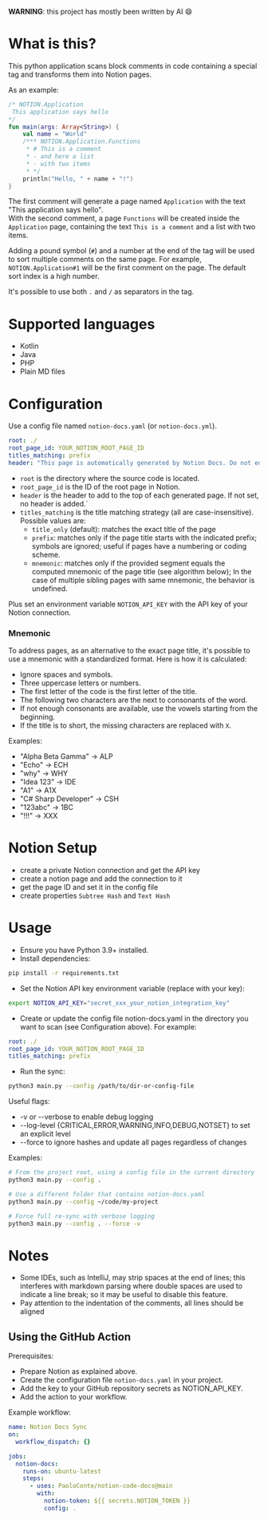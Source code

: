 **WARNING**: this project has mostly been written by AI 😄

# What is this?
This python application scans block comments in code containing a special tag and transforms them into Notion pages. 

As an example:
```kotlin
/* NOTION.Application 
 This application says hello
*/
fun main(args: Array<String>) {
    val name = "World"
    /*** NOTION.Application.Functions
     * # This is a comment
     * - and here a list
     * - with two items
     * */
    println("Hello, " + name + "!")
}
```

The first comment will generate a page named `Application` with the text "This application says hello".  
With the second comment, a page `Functions` will be created inside the `Application` page, containing the text 
`This is a comment` and a list with two items.

Adding a pound symbol (`#`) and a number at the end of the tag will be used to sort multiple comments on the same page.
For example, `NOTION.Application#1` will be the first comment on the page. The default sort index is a high number.

It's possible to use both `.` and `/` as separators in the tag.

# Supported languages
- Kotlin
- Java
- PHP
- Plain MD files

# Configuration
Use a config file named `notion-docs.yaml` (or `notion-docs.yml`).
```yaml
root: ./
root_page_id: YOUR_NOTION_ROOT_PAGE_ID
titles_matching: prefix
header: "This page is automatically generated by Notion Docs. Do not edit manually."
```
- `root` is the directory where the source code is located.
- `root_page_id` is the ID of the root page in Notion.
- `header` is the header to add to the top of each generated page. If not set, no header is added.`
- `titles_matching` is the title matching strategy (all are case-insensitive). Possible values are:
  - `title_only` (default): matches the exact title of the page
  - `prefix`: matches only if the page title starts with the indicated prefix; symbols are ignored; useful if pages have a numbering or coding scheme.
  - `mnemonic`: matches only if the provided segment equals the computed mnemonic of the page title (see algorithm below); In the case of multiple sibling pages with same mnemonic, the behavior is undefined.

Plus set an environment variable `NOTION_API_KEY` with the API key of your Notion connection.


### Mnemonic
To address pages, as an alternative to the exact page title, it's possible to use a mnemonic with a standardized format.
Here is how it is calculated:
- Ignore spaces and symbols.
- Three uppercase letters or numbers.
- The first letter of the code is the first letter of the title.
- The following two characters are the next to consonants of the word.
- If not enough consonants are available, use the vowels starting from the beginning.
- If the title is to short, the missing characters are replaced with `X`.

Examples:
- "Alpha Beta Gamma" → ALP
- "Echo" → ECH
- "why" → WHY
- "Idea 123" → IDE
- "A1" → A1X
- "C# Sharp Developer" → CSH
- "123abc" → 1BC
- "!!!" → XXX


# Notion Setup
- create a private Notion connection and get the API key
- create a notion page and add the connection to it
- get the page ID and set it in the config file
- create properties `Subtree Hash` and `Text Hash`


# Usage

- Ensure you have Python 3.9+ installed.
- Install dependencies:

```bash
pip install -r requirements.txt
```

- Set the Notion API key environment variable (replace with your key):

```bash
export NOTION_API_KEY="secret_xxx_your_notion_integration_key"
```

- Create or update the config file notion-docs.yaml in the directory you want to scan (see Configuration above). For example:

```yaml
root: ./
root_page_id: YOUR_NOTION_ROOT_PAGE_ID
titles_matching: prefix
```

- Run the sync:

```bash
python3 main.py --config /path/to/dir-or-config-file
```

Useful flags:
- -v or --verbose to enable debug logging
- --log-level {CRITICAL,ERROR,WARNING,INFO,DEBUG,NOTSET} to set an explicit level
- --force to ignore hashes and update all pages regardless of changes

Examples:

```bash
# From the project root, using a config file in the current directory
python3 main.py --config .

# Use a different folder that contains notion-docs.yaml
python3 main.py --config ~/code/my-project

# Force full re-sync with verbose logging
python3 main.py --config . --force -v
```

# Notes
- Some IDEs, such as IntelliJ, may strip spaces at the end of lines; this interferes with markdown parsing 
where double spaces are used to indicate a line break; so it may be useful to disable this feature.
- Pay attention to the indentation of the comments, all lines should be aligned


## Using the GitHub Action
Prerequisites:
- Prepare Notion as explained above.
- Create the configuration file `notion-docs.yaml` in your project.
- Add the key to your GitHub repository secrets as NOTION_API_KEY.
- Add the action to your workflow.

Example workflow:

```yaml
name: Notion Docs Sync
on:
  workflow_dispatch: {}

jobs:
  notion-docs:
    runs-on: ubuntu-latest
    steps:
      - uses: PaoloConte/notion-code-docs@main
        with:
          notion-token: ${{ secrets.NOTION_TOKEN }}
          config: .
```
